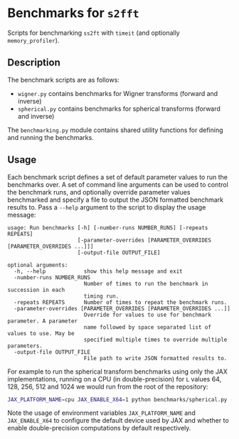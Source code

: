 # Benchmarks for `s2fft`

Scripts for benchmarking `ss2ft` with `timeit` (and optionally `memory_profiler`).

## Description

The benchmark scripts are as follows:

  * `wigner.py` contains benchmarks for Wigner transforms (forward and inverse)
  * `spherical.py` contains benchmarks for spherical transforms (forward and inverse)

The `benchmarking.py` module contains shared utility functions for defining and running
the benchmarks.

## Usage

Each benchmark script defines a set of default parameter values to run the benchmarks
over. A set of command line arguments can be used to control the benchmark runs,
and optionally override parameter values benchmarked and specify a file to output
the JSON formatted benchmark results to. Pass a `--help` argument to the script to
display the usage message:

```
usage: Run benchmarks [-h] [-number-runs NUMBER_RUNS] [-repeats REPEATS]
                      [-parameter-overrides [PARAMETER_OVERRIDES [PARAMETER_OVERRIDES ...]]]
                      [-output-file OUTPUT_FILE]

optional arguments:
  -h, --help            show this help message and exit
  -number-runs NUMBER_RUNS
                        Number of times to run the benchmark in succession in each
                        timing run.
  -repeats REPEATS      Number of times to repeat the benchmark runs.
  -parameter-overrides [PARAMETER_OVERRIDES [PARAMETER_OVERRIDES ...]]
                        Override for values to use for benchmark parameter. A parameter
                        name followed by space separated list of values to use. May be
                        specified multiple times to override multiple parameters.
  -output-file OUTPUT_FILE
                        File path to write JSON formatted results to.
```

For example to run the spherical transform benchmarks using only the JAX implementations,
running on a CPU (in double-precision) for `L` values 64, 128, 256, 512 and 1024 we 
would run from the root of the repository:

```sh
JAX_PLATFORM_NAME=cpu JAX_ENABLE_X64=1 python benchmarks/spherical.py -p L 64 128 256 512 1024 -p method jax
```

Note the usage of environment variables `JAX_PLATFORM_NAME` and `JAX_ENABLE_X64` to 
configure the default device used by JAX and whether to enable double-precision
computations by default respectively.

